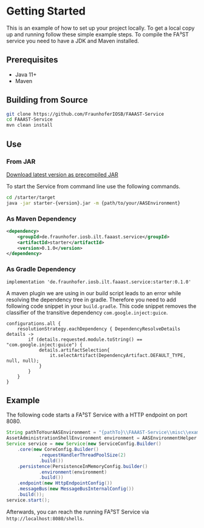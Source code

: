 # Getting Started

This is an example of how to set up your project locally.
To get a local copy up and running follow these simple example steps.
To compile the FA³ST service you need to have a JDK and Maven installed.

## Prerequisites

-   Java 11+
-   Maven

## Building from Source

```sh
git clone https://github.com/FraunhoferIOSB/FAAAST-Service
cd FAAAST-Service
mvn clean install
```

## Use

### From JAR

[Download latest version as precompiled JAR](https://search.maven.org/remote_content?g=de.fraunhofer.iosb.ilt.faaast.service&a=starter&v=LATEST)

To start the Service from command line use the following commands.

```sh
cd /starter/target
java -jar starter-{version}.jar -m {path/to/your/AASEnvironment}
```

### As Maven Dependency

```xml
<dependency>
	<groupId>de.fraunhofer.iosb.ilt.faaast.service</groupId>
	<artifactId>starter</artifactId>
	<version>0.1.0</version>
</dependency>
```

### As Gradle Dependency

```text
implementation 'de.fraunhofer.iosb.ilt.faaast.service:starter:0.1.0'
```

A maven plugin we are using in our build script leads to an error while resolving the dependency tree in gradle. Therefore you need to add following code snippet in your `build.gradle`. This code snippet removes the classifier of the transitive dependency `com.google.inject:guice`.

```text
configurations.all {
	resolutionStrategy.eachDependency { DependencyResolveDetails details ->
		if (details.requested.module.toString() == "com.google.inject:guice") {
			details.artifactSelection{
				it.selectArtifact(DependencyArtifact.DEFAULT_TYPE, null, null);
			}
		}
	}
}
```

## Example

The following code starts a FA³ST Service with a HTTP endpoint on port 8080.

```java
String pathToYourAASEnvironment = "{pathTo}\\FAAAST-Service\\misc\\examples\\demoAAS.json";
AssetAdministrationShellEnvironment environment = AASEnvironmentHelper.fromFile(new File(pathToYourAASEnvironment));
Service service = new Service(new ServiceConfig.Builder()
	.core(new CoreConfig.Builder()
			.requestHandlerThreadPoolSize(2)
			.build())
	.persistence(PersistenceInMemoryConfig.builder()
			.environment(environment)
			.build())
	.endpoint(new HttpEndpointConfig())
	.messageBus(new MessageBusInternalConfig())
	.build());
service.start();
```

Afterwards, you can reach the running FA³ST Service via `http://localhost:8080/shells`.

